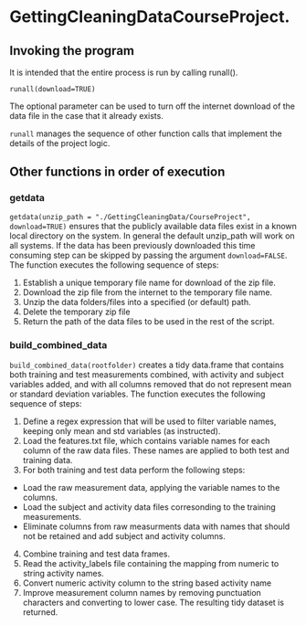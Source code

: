 # GettingCleaningDataCourseProject.

## Invoking the program
It is intended that the entire process is run by calling runall(). 

`runall(download=TRUE)`

The optional parameter can be used to turn off the internet download of the data file in the case that it already exists.  

`runall` manages the sequence of other function calls that implement the details of the project logic. 

## Other functions in order of execution
### getdata
`getdata(unzip_path = "./GettingCleaningData/CourseProject", download=TRUE)` ensures that the publicly available data files exist in a known local directory on the system.  In general the default unzip_path will work on all systems.  If the data has been previously downloaded this time consuming step can be skipped by passing the argument `download=FALSE`.  The function executes the following sequence of steps:
1. Establish a unique temporary file name for download of the zip file.  
2. Download the zip file from the internet to the temporary file name. 
3. Unzip the data folders/files into a specified (or default) path.  
4. Delete the temporary zip file
5. Return the path of the data files to be used in the rest of the script.  

### build_combined_data
`build_combined_data(rootfolder)` creates a tidy data.frame that contains both training and test measurements combined, with activity and subject variables added, and with all columns removed that do not represent mean or standard deviation variables.  The function executes the following sequence of steps:
1. Define a regex expression that will be used to filter variable names, keeping only mean and std variables (as instructed).  
2. Load the features.txt file, which contains variable names for each column of the raw data files. These names are applied to both test and training data. 
3. For both training and test data perform the following steps:
  - Load the raw measurement data, applying the variable names to the columns. 
  - Load the subject and activity data files corresonding to the training measurements. 
  - Eliminate columns from raw measurments data with names that should not be retained and add subject and activity columns.  
4. Combine training and test data frames. 
5. Read the activity_labels file containing the mapping from numeric to string activity names. 
6. Convert numeric activity column to the string based activity name
7. Improve measurement column names by removing punctuation characters and converting to lower case. 
The resulting tidy dataset is returned. 
